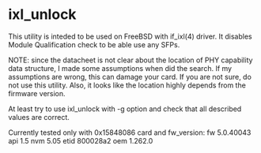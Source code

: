 # ixl_unlock

This utility is inteded to be used on FreeBSD with if_ixl(4) driver.
It disables Module Qualification check to be able use any SFPs.

NOTE: since the datacheet is not clear about the location of PHY
capability data structure, I made some assumptions when did the
search. If my assumptions are wrong, this can damage your card.
If you are not sure, do not use this utility. Also, it looks like
the location highly depends from the firmware version.

At least try to use ixl_unlock with -g option and check that
all described values are correct.

Currently tested only with 0x15848086 card and
fw_version: fw 5.0.40043 api 1.5 nvm 5.05 etid 800028a2 oem 1.262.0

